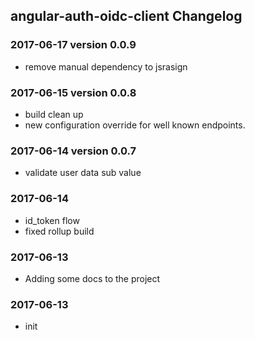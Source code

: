 ## angular-auth-oidc-client Changelog

<a name="2017-06-17"></a>
### 2017-06-17 version 0.0.9
* remove manual dependency to jsrasign

<a name="2017-06-15"></a>
### 2017-06-15 version 0.0.8
* build clean up
* new configuration override for well known endpoints.


<a name="2017-06-14"></a>
### 2017-06-14 version 0.0.7
* validate user data sub value

<a name="2017-06-14"></a>
### 2017-06-14
* id_token flow
* fixed rollup build

<a name="2017-06-13"></a>
### 2017-06-13
* Adding some docs to the project


<a name="2017-06-13"></a>
### 2017-06-13
* init

